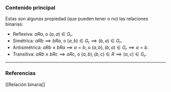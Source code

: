 ### Contenido principal

Estas son algunas propiedad (que pueden tener o no) las relaciones binarias:
- Reflexiva: $aRa$, o $(a,a) \in G_r$.
- Simétrica: $aRb \implies bRa$, o $(a,b) \in G_r \implies (b,a) \in G_r$.
- Antisimétrica: $aRb \land bRa \implies a =b$, o $(a,b), (b,a) \in G_r \implies a = b$.
- Transitiva: $aRb \land bRc \implies aRc$, o $(a,b), (b,c) \in R \implies (a,c) \in G_r$.

--- 
### Referencias

[[Relación binaria]]